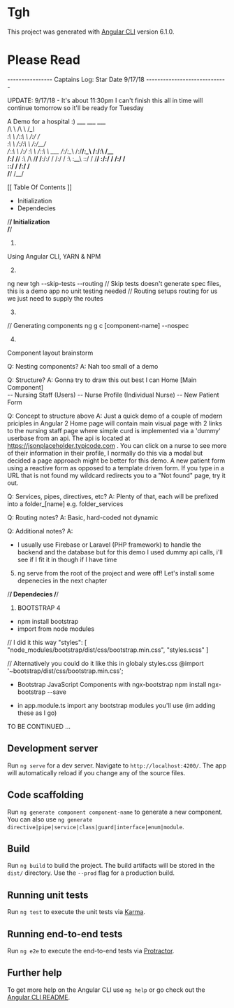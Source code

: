 # Tgh

This project was generated with [Angular CLI](https://github.com/angular/angular-cli) version 6.1.0.

# Please Read

---------------- Captains Log: Star Date 9/17/18 -----------------------------

UPDATE: 9/17/18 - It's about 11:30pm I can't finish this all in time will continue tomorrow so it'll be ready for Tuesday

A Demo for a hospital :)
      ___           ___           ___     
     /\  \         /\  \         /\__\    
     \:\  \       /::\  \       /:/  /    
      \:\  \     /:/\:\  \     /:/__/     
      /::\  \   /:/  \:\  \   /::\  \ ___ 
     /:/\:\__\ /:/__/_\:\__\ /:/\:\  /\__\
    /:/  \/__/ \:\  /\ \/__/ \/__\:\/:/  /
   /:/  /       \:\ \:\__\        \::/  / 
   \/__/         \:\/:/  /        /:/  /  
                  \::/  /        /:/  /   
                   \/__/         \/__/    

[[ Table Of Contents ]]
 - Initialization
 - Dependecies

/********************************/
		Initialization	
/********************************/

1) 
Using Angular CLI, YARN & NPM

2) 
ng new tgh --skip-tests --routing 
// Skip tests doesn't generate spec files, this is a demo app no unit testing needed 
// Routing setups routing for us we just need to supply the routes 

3)
// Generating components 
ng g c [component-name] --nospec

4)
Component layout brainstorm

Q: Nesting components? 
A: Nah too small of a demo 

Q: Structure? 
A:  Gonna try to draw this out best I can
Home [Main Component]  
 -- Nursing Staff (Users)
  -- Nurse Profile (Individual Nurse)
 -- New Patient Form

Q: Concept to structure above
A: Just a quick demo of a couple of modern priciples in Angular 2
Home page will contain main visual page with 2 links to the nursing staff page where simple
curd is implemented via a 'dummy' userbase from an api. The api is 
located at https://jsonplaceholder.typicode.com . You can click on a nurse to see more of their information 
in their profile, I normally do this via a modal but decided a page approach might be better for this demo.
A new patient form using a reactive form as opposed to a template driven form. If you type in a URL 
that is not found my wildcard redirects you  to a "Not found" page, try it out.   

Q: Services, pipes, directives, etc?
A: Plenty of that, each will be prefixed into a folder_[name] e.g. folder_services

Q: Routing notes? 
A: Basic, hard-coded not dynamic

Q: Additional notes?
A: 
- I usually use Firebase or Laravel (PHP framework) to handle the backend and the database but for this demo I used dummy api calls, i'll see if I fit it in though if I have time 

5) ng serve from the root of the project and were off! Let's install some depenecies in the next chapter 

/********************************/
		    Dependecies 
/********************************/

1) BOOTSTRAP 4 

- npm install bootstrap
- import from node modules 

// I did it this way
"styles": [
  "node_modules/bootstrap/dist/css/bootstrap.min.css",
  "styles.scss"
]

// Alternatively you  could do it like this in globaly styles.css
@import '~bootstrap/dist/css/bootstrap.min.css';

- Bootstrap JavaScript Components with ngx-bootstrap
npm install ngx-bootstrap --save 

- in app.module.ts import any bootstrap modules you'll use (im adding these as I go)  


TO BE CONTINUED ... 

## Development server

Run `ng serve` for a dev server. Navigate to `http://localhost:4200/`. The app will automatically reload if you change any of the source files.

## Code scaffolding

Run `ng generate component component-name` to generate a new component. You can also use `ng generate directive|pipe|service|class|guard|interface|enum|module`.

## Build

Run `ng build` to build the project. The build artifacts will be stored in the `dist/` directory. Use the `--prod` flag for a production build.

## Running unit tests

Run `ng test` to execute the unit tests via [Karma](https://karma-runner.github.io).

## Running end-to-end tests

Run `ng e2e` to execute the end-to-end tests via [Protractor](http://www.protractortest.org/).

## Further help

To get more help on the Angular CLI use `ng help` or go check out the [Angular CLI README](https://github.com/angular/angular-cli/blob/master/README.md).
